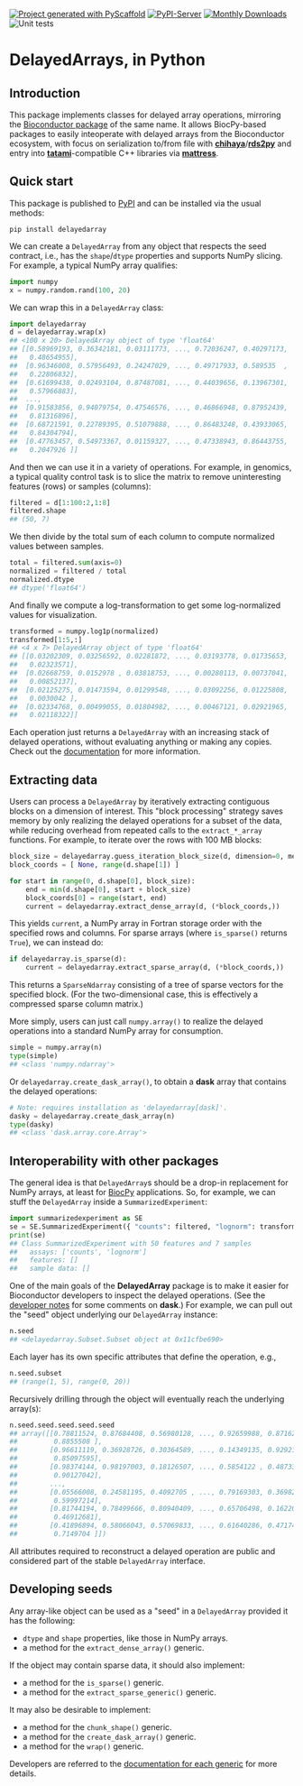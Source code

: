 <!-- These are examples of badges you might want to add to your README:
     please update the URLs accordingly

[![Built Status](https://api.cirrus-ci.com/github/<USER>/DelayedArray.svg?branch=main)](https://cirrus-ci.com/github/<USER>/DelayedArray)
[![ReadTheDocs](https://readthedocs.org/projects/DelayedArray/badge/?version=latest)](https://DelayedArray.readthedocs.io/en/stable/)
[![Coveralls](https://img.shields.io/coveralls/github/<USER>/DelayedArray/main.svg)](https://coveralls.io/r/<USER>/DelayedArray)
[![Conda-Forge](https://img.shields.io/conda/vn/conda-forge/DelayedArray.svg)](https://anaconda.org/conda-forge/DelayedArray)
[![Twitter](https://img.shields.io/twitter/url/http/shields.io.svg?style=social&label=Twitter)](https://twitter.com/DelayedArray)
-->

[![Project generated with PyScaffold](https://img.shields.io/badge/-PyScaffold-005CA0?logo=pyscaffold)](https://pyscaffold.org/)
[![PyPI-Server](https://img.shields.io/pypi/v/DelayedArray.svg)](https://pypi.org/project/DelayedArray/)
[![Monthly Downloads](https://pepy.tech/badge/DelayedArray/month)](https://pepy.tech/project/DelayedArray)
![Unit tests](https://github.com/BiocPy/DelayedArray/actions/workflows/pypi-test.yml/badge.svg)

# DelayedArrays, in Python

## Introduction

This package implements classes for delayed array operations, mirroring the [Bioconductor package](https://bioconductor.org/packages/DelayedArray) of the same name.
It allows BiocPy-based packages to easily inteoperate with delayed arrays from the Bioconductor ecosystem,
with focus on serialization to/from file with [**chihaya**](https://github.com/ArtifactDB/chihaya)/[**rds2py**](https://github.com/BiocPy/rds2py)
and entry into [**tatami**](https://github.com/tatami-inc/tatami)-compatible C++ libraries via [**mattress**](https://github.com/BiocPy/mattress).

## Quick start

This package is published to [PyPI](https://pypi.org/project/delayedarray/) and can be installed via the usual methods:

```shell
pip install delayedarray
```

We can create a `DelayedArray` from any object that respects the seed contract,
i.e., has the `shape`/`dtype` properties and supports NumPy slicing.
For example, a typical NumPy array qualifies:

```python
import numpy
x = numpy.random.rand(100, 20)
```

We can wrap this in a `DelayedArray` class:

```python
import delayedarray
d = delayedarray.wrap(x)
## <100 x 20> DelayedArray object of type 'float64'
## [[0.58969193, 0.36342181, 0.03111773, ..., 0.72036247, 0.40297173,
##   0.48654955],
##  [0.96346008, 0.57956493, 0.24247029, ..., 0.49717933, 0.589535  ,
##   0.22806832],
##  [0.61699438, 0.02493104, 0.87487081, ..., 0.44039656, 0.13967301,
##   0.57966883],
##  ...,
##  [0.91583856, 0.94079754, 0.47546576, ..., 0.46866948, 0.87952439,
##   0.81316896],
##  [0.68721591, 0.22789395, 0.51079888, ..., 0.86483248, 0.43933065,
##   0.84304794],
##  [0.47763457, 0.54973367, 0.01159327, ..., 0.47338943, 0.86443755,
##   0.2047926 ]]
```

And then we can use it in a variety of operations.
For example, in genomics, a typical quality control task is to slice the matrix to remove uninteresting features (rows) or samples (columns):

```python
filtered = d[1:100:2,1:8]
filtered.shape
## (50, 7)
```

We then divide by the total sum of each column to compute normalized values between samples.

```python
total = filtered.sum(axis=0)
normalized = filtered / total
normalized.dtype
## dtype('float64')
```

And finally we compute a log-transformation to get some log-normalized values for visualization.

```python
transformed = numpy.log1p(normalized)
transformed[1:5,:]
## <4 x 7> DelayedArray object of type 'float64'
## [[0.03202309, 0.03256592, 0.02281872, ..., 0.03193778, 0.01735653,
##   0.02323571],
##  [0.02668759, 0.0152978 , 0.03818753, ..., 0.00280113, 0.00737041,
##   0.00852137],
##  [0.02125275, 0.01473594, 0.01299548, ..., 0.03092256, 0.01225808,
##   0.0030042 ],
##  [0.02334768, 0.00499055, 0.01804982, ..., 0.00467121, 0.02921965,
##   0.02118322]]
```

Each operation just returns a `DelayedArray` with an increasing stack of delayed operations, without evaluating anything or making any copies.
Check out the [documentation](https://biocpy.github.io/DelayedArray/) for more information.

## Extracting data

Users can process a `DelayedArray` by iteratively extracting contiguous blocks on a dimension of interest.
This "block processing" strategy saves memory by only realizing the delayed operations for a subset of the data,
while reducing overhead from repeated calls to the `extract_*_array`  functions.
For example, to iterate over the rows with 100 MB blocks:

```python
block_size = delayedarray.guess_iteration_block_size(d, dimension=0, memory=1e8)
block_coords = [ None, range(d.shape[1]) ]

for start in range(0, d.shape[0], block_size):
    end = min(d.shape[0], start + block_size)
    block_coords[0] = range(start, end)
    current = delayedarray.extract_dense_array(d, (*block_coords,))
```

This yields `current`, a NumPy array in Fortran storage order with the specified rows and columns.
For sparse arrays (where `is_sparse()` returns `True`), we can instead do:

```python
if delayedarray.is_sparse(d):
    current = delayedarray.extract_sparse_array(d, (*block_coords,))
```

This returns a `SparseNdarray` consisting of a tree of sparse vectors for the specified block.
(For the two-dimensional case, this is effectively a compressed sparse column matrix.)

More simply, users can just call `numpy.array()` to realize the delayed operations into a standard NumPy array for consumption.

```python
simple = numpy.array(n)
type(simple)
## <class 'numpy.ndarray'>
```

Or `delayedarray.create_dask_array()`, to obtain a **dask** array that contains the delayed operations:

```python
# Note: requires installation as 'delayedarray[dask]'.
dasky = delayedarray.create_dask_array(n)
type(dasky)
## <class 'dask.array.core.Array'>
```

## Interoperability with other packages 

The general idea is that `DelayedArray`s should be a drop-in replacement for NumPy arrays, at least for [BiocPy](https://github.com/BiocPy) applications.
So, for example, we can stuff the `DelayedArray` inside a `SummarizedExperiment`:

```python
import summarizedexperiment as SE
se = SE.SummarizedExperiment({ "counts": filtered, "lognorm": transformed })
print(se)
## Class SummarizedExperiment with 50 features and 7 samples
##   assays: ['counts', 'lognorm']
##   features: []
##   sample data: []
```

One of the main goals of the **DelayedArray** package is to make it easier for Bioconductor developers to inspect the delayed operations.
(See the [developer notes](https://biocpy.github.io/DelayedArray/developers.html) for some comments on **dask**.)
For example, we can pull out the "seed" object underlying our `DelayedArray` instance:

```python
n.seed
## <delayedarray.Subset.Subset object at 0x11cfbe690>
```

Each layer has its own specific attributes that define the operation, e.g.,

```python
n.seed.subset
## (range(1, 5), range(0, 20))
```

Recursively drilling through the object will eventually reach the underlying array(s):

```python
n.seed.seed.seed.seed.seed
## array([[0.78811524, 0.87684408, 0.56980128, ..., 0.92659988, 0.8716243 ,
##         0.8855508 ],
##        [0.96611119, 0.36928726, 0.30364589, ..., 0.14349135, 0.92921468,
##         0.85097595],
##        [0.98374144, 0.98197003, 0.18126507, ..., 0.5854122 , 0.48733974,
##         0.90127042],
##        ...,
##        [0.05566008, 0.24581195, 0.4092705 , ..., 0.79169303, 0.36982844,
##         0.59997214],
##        [0.81744194, 0.78499666, 0.80940409, ..., 0.65706498, 0.16220355,
##         0.46912681],
##        [0.41896894, 0.58066043, 0.57069833, ..., 0.61640286, 0.47174326,
##         0.7149704 ]])
```

All attributes required to reconstruct a delayed operation are public and considered part of the stable `DelayedArray` interface.

## Developing seeds

Any array-like object can be used as a "seed" in a `DelayedArray` provided it has the following:

- `dtype` and `shape` properties, like those in NumPy arrays.
- a method for the `extract_dense_array()` generic.

If the object may contain sparse data, it should also implement:

- a method for the `is_sparse()` generic.
- a method for the `extract_sparse_generic()` generic.

It may also be desirable to implement:

- a method for the `chunk_shape()` generic.
- a method for the `create_dask_array()` generic.
- a method for the `wrap()` generic.

Developers are referred to the [documentation for each generic](https://biocpy.github.io/DelayedArray/api/delayedarray.html) for more details.
